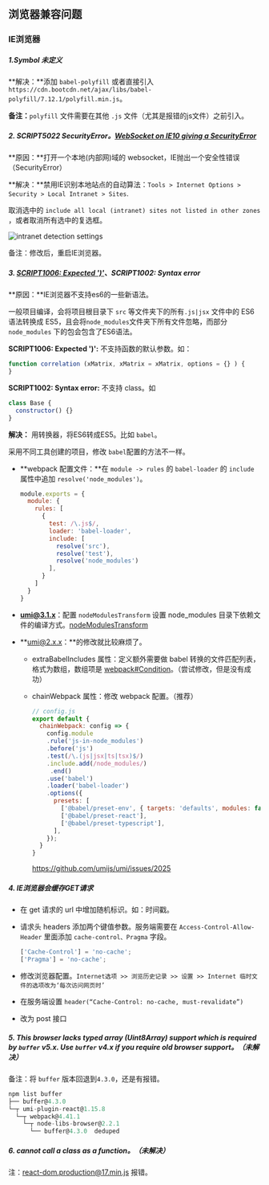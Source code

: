 ## 浏览器兼容问题

### IE浏览器

##### 1.Symbol 未定义

**解决：**添加 `babel-polyfill` 或者直接引入 `https://cdn.bootcdn.net/ajax/libs/babel-polyfill/7.12.1/polyfill.min.js`。

**备注：**`polyfill` 文件需要在其他 `.js` 文件（尤其是报错的js文件）之前引入。



##### 2. SCRIPT5022 SecurityError。[WebSocket on IE10 giving a SecurityError](https://stackoverflow.com/questions/15114279/websocket-on-ie10-giving-a-securityerror)

**原因：**打开一个本地(内部网)域的 websocket，IE抛出一个安全性错误（SecurityError）

**解决：**禁用IE识别本地站点的自动算法：`Tools > Internet Options > Security > Local Intranet > Sites`.

取消选中的 `include all local (intranet) sites not listed in other zones` ，或者取消所有选中的复选框。

![intranet detection settings](https://i.stack.imgur.com/fqpzH.png)

备注：修改后，重启IE浏览器。



##### 3. [SCRIPT1006: Expected ')'](https://stackoverflow.com/questions/44732066/script1006-expected)、SCRIPT1002: Syntax error

**原因：**IE浏览器不支持es6的一些新语法。

一般项目编译，会将项目根目录下 `src` 等文件夹下的所有`.js|jsx` 文件中的 ES6 语法转换成 ES5，且会将`node_modules`文件夹下所有文件忽略，而部分`node_modules` 下的包会包含了ES6语法。

**SCRIPT1006: Expected ')':** 不支持函数的默认参数。如：

```js
function correlation (xMatrix, xMatrix = xMatrix, options = {} ) {
}
```

**SCRIPT1002: Syntax error:** 不支持 class。如

```js
class Base {
  constructor() {}
}
```

**解决：** 用转换器，将ES6转成ES5。比如 `babel`。

采用不同工具创建的项目，修改 `babel`配置的方法不一样。

* **webpack 配置文件：**在 `module -> rules` 的 `babel-loader` 的 `include` 属性中追加 `resolve('node_modules')`。

  ```js
  module.exports = {
    module: {
      rules: [
        {
          test: /\.js$/,
          loader: 'babel-loader',
          include: [
            resolve('src'),
            resolve('test'),
            resolve('node_modules')
          ],
        }
      ]
    }
  }
  ```

* **umi@3.1.x**：配置 `nodeModulesTransform` 设置 node_modules 目录下依赖文件的编译方式。[nodeModulesTransform](https://umijs.org/zh-CN/config#nodemodulestransform)

* **umi@2.x.x：**的修改就比较麻烦了。

  * extraBabelIncludes 属性：定义额外需要做 babel 转换的文件匹配列表，格式为数组，数组项是 [webpack#Condition](https://webpack.js.org/configuration/module/#condition)。（尝试修改，但是没有成功）

  * chainWebpack 属性：修改 webpack 配置。（推荐）

    ```js
    // config.js
    export default {
      chainWebpack: config => {
        config.module
        .rule('js-in-node_modules')
        .before('js')
        .test(/\.(js|jsx|ts|tsx)$/)
        .include.add(/node_modules/)
         .end()
        .use('babel')
        .loader('babel-loader')
        .options({
          presets: [
            ['@babel/preset-env', { targets: 'defaults', modules: false }],
            ['@babel/preset-react'],
            ['@babel/preset-typescript'],
          ],
        });    
      }
    }
    ```

    https://github.com/umijs/umi/issues/2025

    

##### 4. IE浏览器会缓存GET请求

* 在 get 请求的 url 中增加随机标识。如：时间戳。

* 请求头 headers 添加两个键值参数。服务端需要在 `Access-Control-Allow-Header` 里面添加 `cache-control、Pragma` 字段。

  ```js
  ['Cache-Control'] = 'no-cache';
  ['Pragma'] = 'no-cache';
  ```

* 修改浏览器配置。`Internet选项 >> 浏览历史记录 >> 设置 >> Internet 临时文件的选项改为‘每次访问网页时’`

*  在服务端设置 `header(“Cache-Control: no-cache, must-revalidate”)`

* 改为 post 接口



##### 5. This browser lacks typed array (Uint8Array) support which is required by `buffer` v5.x. Use `buffer` v4.x if you require old browser support。（未解决）

备注：将 `buffer` 版本回退到`4.3.0`，还是有报错。

```js
npm list buffer
├── buffer@4.3.0
└─┬ umi-plugin-react@1.15.8
  └─┬ webpack@4.41.1
    └─┬ node-libs-browser@2.2.1
      └── buffer@4.3.0  deduped
```



##### 6. cannot call a class as a function。（未解决）

注：react-dom.production@17.min.js 报错。


